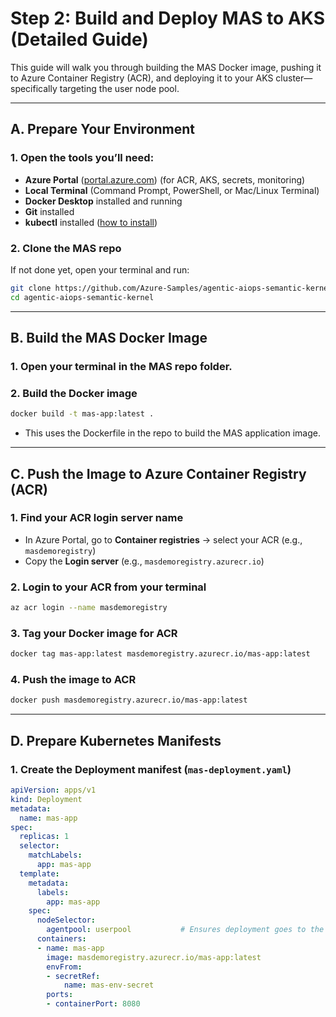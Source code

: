 # Step 2: Build and Deploy MAS to AKS (Detailed Guide)

This guide will walk you through building the MAS Docker image, pushing it to Azure Container Registry (ACR), and deploying it to your AKS cluster—specifically targeting the user node pool.

---

## **A. Prepare Your Environment**

### 1. **Open the tools you’ll need:**
- **Azure Portal** ([portal.azure.com](https://portal.azure.com)) (for ACR, AKS, secrets, monitoring)
- **Local Terminal** (Command Prompt, PowerShell, or Mac/Linux Terminal)
- **Docker Desktop** installed and running
- **Git** installed
- **kubectl** installed ([how to install](https://kubernetes.io/docs/tasks/tools/))

### 2. **Clone the MAS repo**
If not done yet, open your terminal and run:
```bash
git clone https://github.com/Azure-Samples/agentic-aiops-semantic-kernel.git
cd agentic-aiops-semantic-kernel
```

---

## **B. Build the MAS Docker Image**

### 1. **Open your terminal in the MAS repo folder.**

### 2. **Build the Docker image**
```bash
docker build -t mas-app:latest .
```
- This uses the Dockerfile in the repo to build the MAS application image.

---

## **C. Push the Image to Azure Container Registry (ACR)**

### 1. **Find your ACR login server name**
- In Azure Portal, go to **Container registries** → select your ACR (e.g., `masdemoregistry`)
- Copy the **Login server** (e.g., `masdemoregistry.azurecr.io`)

### 2. **Login to your ACR from your terminal**
```bash
az acr login --name masdemoregistry
```

### 3. **Tag your Docker image for ACR**
```bash
docker tag mas-app:latest masdemoregistry.azurecr.io/mas-app:latest
```

### 4. **Push the image to ACR**
```bash
docker push masdemoregistry.azurecr.io/mas-app:latest
```

---

## **D. Prepare Kubernetes Manifests**

### 1. **Create the Deployment manifest (`mas-deployment.yaml`)**

````yaml name=mas-deployment.yaml
apiVersion: apps/v1
kind: Deployment
metadata:
  name: mas-app
spec:
  replicas: 1
  selector:
    matchLabels:
      app: mas-app
  template:
    metadata:
      labels:
        app: mas-app
    spec:
      nodeSelector:
        agentpool: userpool           # Ensures deployment goes to the user node pool. Replace 'userpool' if your pool is named differently.
      containers:
      - name: mas-app
        image: masdemoregistry.azurecr.io/mas-app:latest
        envFrom:
        - secretRef:
            name: mas-env-secret
        ports:
        - containerPort: 8080